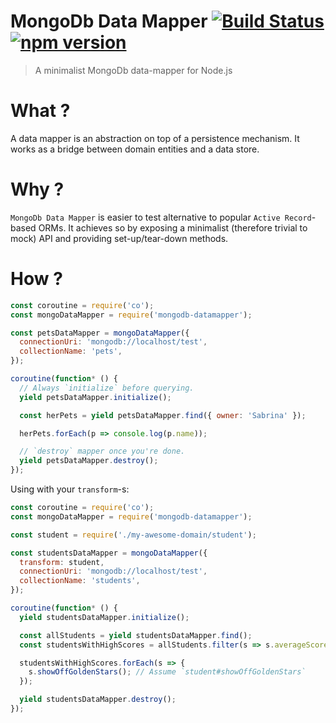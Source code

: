 # MongoDb Data Mapper [![Build Status](https://travis-ci.org/francisbrito/node-mongodb-datamapper.svg?branch=master)](https://travis-ci.org/francisbrito/node-mongodb-datamapper) [![npm version](https://badge.fury.io/js/mongodb-datamapper.svg)](https://badge.fury.io/js/mongodb-datamapper)
> A minimalist MongoDb data-mapper for Node.js

# What ?
A data mapper is an abstraction on top of a persistence mechanism. It works as a bridge between domain entities and a data store.

# Why ?
`MongoDb Data Mapper` is easier to test alternative to popular `Active Record`-based ORMs. It achieves so by exposing a minimalist (therefore trivial to mock) API and providing set-up/tear-down methods.

# How ?

```js
const coroutine = require('co');
const mongoDataMapper = require('mongodb-datamapper');

const petsDataMapper = mongoDataMapper({
  connectionUri: 'mongodb://localhost/test',
  collectionName: 'pets',
});

coroutine(function* () {
  // Always `initialize` before querying.
  yield petsDataMapper.initialize();

  const herPets = yield petsDataMapper.find({ owner: 'Sabrina' });

  herPets.forEach(p => console.log(p.name));

  // `destroy` mapper once you're done.
  yield petsDataMapper.destroy();
});
```

Using with your `transform`-s:
```js
const coroutine = require('co');
const mongoDataMapper = require('mongodb-datamapper');

const student = require('./my-awesome-domain/student');

const studentsDataMapper = mongoDataMapper({
  transform: student,
  connectionUri: 'mongodb://localhost/test',
  collectionName: 'students',
});

coroutine(function* () {
  yield studentsDataMapper.initialize();

  const allStudents = yield studentsDataMapper.find();
  const studentsWithHighScores = allStudents.filter(s => s.averageScore > 90);

  studentsWithHighScores.forEach(s => {
    s.showOffGoldenStars(); // Assume `student#showOffGoldenStars`
  });

  yield studentsDataMapper.destroy();
});
```
